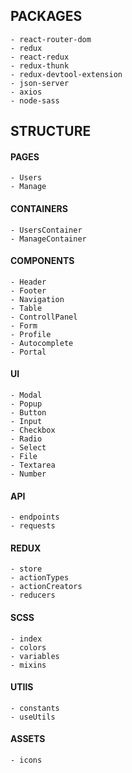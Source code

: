 ## PACKAGES
```
- react-router-dom
- redux
- react-redux
- redux-thunk
- redux-devtool-extension
- json-server
- axios
- node-sass
```
## STRUCTURE
#### PAGES
```
- Users
- Manage
```
#### CONTAINERS
```
- UsersContainer
- ManageContainer
```
#### COMPONENTS
```
- Header
- Footer
- Navigation
- Table
- ControllPanel
- Form
- Profile
- Autocomplete
- Portal
```
#### UI
```
- Modal
- Popup
- Button
- Input
- Checkbox
- Radio
- Select
- File
- Textarea
- Number
```
#### API
```
- endpoints
- requests
```
#### REDUX
```
- store
- actionTypes
- actionCreators
- reducers
```
#### SCSS
```
- index
- colors
- variables
- mixins
```
#### UTIlS
```
- constants
- useUtils
```
#### ASSETS
```
- icons
```